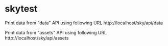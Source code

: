 # skytest
Print data from "data" API using following URL
http://localhost/sky/api/data   

Print data from "assets" API using following URL
http://localhost/sky/api/assets   
